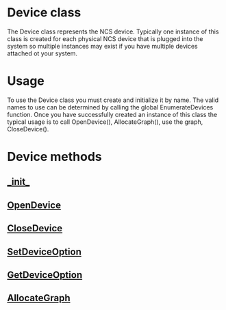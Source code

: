 # Device class

The Device class represents the NCS device.  Typically one instance of this class is created for each physical NCS device that is plugged into the system so multiple instances may exist if you have multiple devices attached ot your system.

# Usage
To use the Device class you must create and initialize it by name.  The valid names to use can be determined by calling the global EnumerateDevices function.  Once you have successfully created an instance of this class the typical usage is to call OpenDevice(), AllocateGraph(), use the graph, CloseDevice(). 

# Device methods
## [\_init\_](_init_.md)
## [OpenDevice](Device.OpenDevice.md)
## [CloseDevice](Device.CloseDevice.md)
## [SetDeviceOption](Device.SetDeviceOption.md)
## [GetDeviceOption](Device.GetDeviceOption.md)
## [AllocateGraph](Device.AllocateGraph.md)
